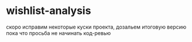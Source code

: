 # wishlist-analysis
скоро исправим некоторые куски проекта, дозальем итоговую версию
пока что просьба не начинать код-ревью
